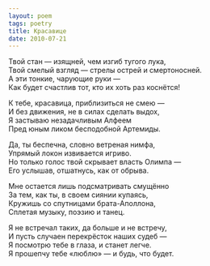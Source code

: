 ```yaml
---
layout: poem
tags: poetry
title: Красавице
date: 2010-07-21
---
```


Твой стан — изящней, чем изгиб тугого лука,<br>
Твой смелый взгляд — стрелы острей и смертоносней.<br>
А эти тонкие, чарующие руки —<br>
Как будет счастлив тот, кто их хоть раз коснётся!<br>

К тебе, красавица, приблизиться не смею —<br>
И без движения, не в силах сделать выдох,<br>
Я застываю незадачливым Алфеем<br>
Пред юным ликом бесподобной Артемиды.<br>

Да, ты беспечна, словно ветреная нимфа,<br>
Упрямый локон извивается игриво.<br>
Но только голос твой скрывает власть Олимпа —<br>
Его услышав, отшатнусь, как от обрыва.<br>

Мне остается лишь подсматривать смущённо<br>
За тем, как ты, в своем сиянии купаясь,<br>
Кружишь со спутницами брата-Аполлона,<br>
Сплетая музыку, поэзию и танец.<br>

Я не встречал таких, да больше и не встречу,<br>
И пусть случаен перекрёсток наших судеб —<br>
Я посмотрю тебе в глаза, и станет легче.<br>
Я прошепчу тебе «люблю» — и будь, что будет.
